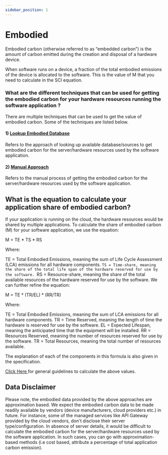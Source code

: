 ```yaml
---
sidebar_position: 1
---
```


# Embodied

Embodied carbon (otherwise referred to as “embedded carbon”) is the amount of carbon emitted during the creation and disposal of a hardware device.

When software runs on a device, a fraction of the total embodied emissions of the device is allocated to the software. This is the value of M that you need to calculate in the SCI equation.

### What are the different techniques that can be used for getting the embodied carbon for your hardware resources running the software application ?

There are multiple techniques that can be used to get the value of embodied carbon. Some of the techniques are listed below. 


#### 1) [ Lookup Embodied Database ](EmbodiedDatabase.md)
 Refers to the approach of looking up available database/sources to get embodied carbon for the server/hardware resources used by the software application.

#### 2) [ Manual Approach  ](ManualEmbodiedLookupProcess.md)
 Refers to the manual process of getting the embodied carbon for the server/hardware resources used by the software application.

## What is the equation to calculate your application share of embodied carbon?

If your application is running on the cloud, the hardware resources would be shared by multiple applications.
To calculate the share of embodied carbon (M) for your software application, we use the equation:

M = TE * TS * RS

Where:

TE = Total Embodied Emissions, meaning the sum of Life Cycle Assessment (LCA) emissions for all hardware components.
`TS = Time-share, meaning the share of the total life span of the hardware reserved for use by the software.
`RS = Resource-share, meaning the share of the total available resources of the hardware reserved for use by the software.
We can further refine the equation:

M = TE * (TR/EL) * (RR/TR)

Where:

TE = Total Embodied Emissions, meaning the sum of LCA emissions for all hardware components.
TR = Time Reserved, meaning the length of time the hardware is reserved for use by the software.
EL = Expected Lifespan, meaning the anticipated time that the equipment will be installed.
RR = Resources Reserved, meaning the number of resources reserved for use by the software.
TR = Total Resources, meaning the total number of resources available.

The explanation of each of the components in this formula is also given in the specification.

[ Click Here ](MSubCalculations.md) for general guidelines to calculate the above values.

## Data Disclaimer
Please note, the embodied data provided by the above approaches are approximation based. We expect the embodied carbon data to be made readily available by vendors (device manufacturers, cloud providers etc.) in future.
For instance, some of the managed services like API Gateway provided by the cloud vendors, don't disclose their server type/configuration. In absence of server details, it would be difficult to calculate the embodied carbon for the server/hardware resources used by the software application. In such cases, you can go with approximation-based methods (i.e cost based, attribute a percentage of total application carbon emission).